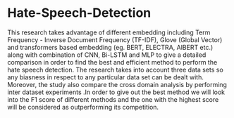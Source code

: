 # Hate-Speech-Detection

This research takes advantage of different embedding including Term Frequency - Inverse Document Frequency (TF-IDF), Glove (Global Vector) and transformers based embedding (eg. BERT, ELECTRA, AlBERT etc.) along with combination of CNN, Bi-LSTM and MLP to give a detailed comparison in order to find the best and efficient method to perform the hate speech detection. The research takes into account three data sets so any biasness in respect to any particular data set can be dealt with. Moreover, the study also compare the cross domain analysis by performing inter dataset experiments .In order to give out the best method we will look into the F1 score of different methods and the one with the highest score will be considered as outperforming its competition.
